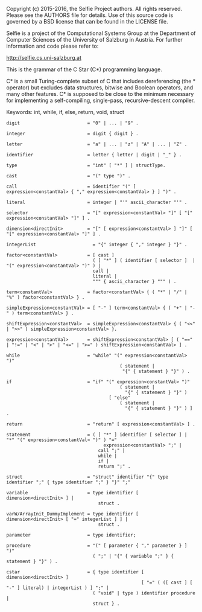 Copyright (c) 2015-2016, the Selfie Project authors. All rights reserved. Please see the AUTHORS file for details. Use of this source code is governed by a BSD license that can be found in the LICENSE file.

Selfie is a project of the Computational Systems Group at the Department of Computer Sciences of the University of Salzburg in Austria. For further information and code please refer to:

http://selfie.cs.uni-salzburg.at

This is the grammar of the C Star (C*) programming language.

C* is a small Turing-complete subset of C that includes dereferencing (the * operator) but excludes data structures, bitwise and Boolean operators, and many other features. C* is supposed to be close to the minimum necessary for implementing a self-compiling, single-pass, recursive-descent compiler.

Keywords: int, while, if, else, return, void, struct

```
digit                         = "0" | ... | "9" .

integer                       = digit { digit } .

letter                        = "a" | ... | "z" | "A" | ... | "Z" .

identifier                    = letter { letter | digit | "_" } .

type                          = "int" [ "*" ] | structType.

cast                          = "(" type ")" .

call                          = identifier "(" [ expression<constantVal> { "," expression<constantVal> } ] ")" .

literal                       = integer | "'" ascii_character "'" .

selector                      = "[" expression<constantVal> "]" [ "[" expression<constantVal> "]" ] .

dimension<directInit>         = "[" [ expression<constantVal> ] "]" [ "[" expression<constantVal> "]" ] .

integerList                     = "{" integer { "," integer } "}" .

factor<constantVal>           = [ cast ]
                                ( [ "*" ] ( identifier [ selector ]  | "(" expression<constantVal> ")" ) |
                                call |
                                literal |
                                """ { ascii_character } """ ) .

term<constantVal>             = factor<constantVal> { ( "*" | "/" | "%" ) factor<constantVal> } .

simpleExpression<constantVal> = [ "-" ] term<constantVal> { ( "+" | "-" ) term<constantVal> } .

shiftExpression<constantVal>  = simpleExpression<constantVal> { ( "<<" | ">>" ) simpleExpression<constantVal> }.

expression<constantVal>       = shiftExpression<constantVal> [ ( "==" | "!=" | "<" | ">" | "<=" | ">=" ) shiftExpression<constantVal> ] .

while                         = "while" "(" expression<constantVal> ")"
                                          ( statement |
                                           "{" { statement } "}" ) .

if                            = "if" "(" expression<constantVal> ")"
                                          ( statement |
                                            "{" { statement } "}" )
                                      [ "else"
                                          ( statement |
                                            "{" { statement } "}" ) ] .

return                        = "return" [ expression<constantVal> ] .

statement                     = ( [ "*" ] identifier [ selector ] | "*" "(" expression<constantVal> ")" ) "="
                                    expression<constantVal> ";" |
                                  call ";" |
                                  while |
                                  if |
                                  return ";" .

struct                        = "struct" identifier "{" type identifier ";" { type identifier ";" } "}" ";"

variable                      = type identifier [ dimension<directInit> ] |
                                  struct .

varW/ArrayInit_DummyImplement = type identifier [ dimension<directInit> [ "=" integerList ] ] |
                                  struct .

parameter                     = type identifier;

procedure                     = "(" [ parameter { "," parameter } ] ")"
                                ( ";" | "{" { variable ";" } { statement } "}" ) .

cstar                         = { type identifier [ dimension<directInit> ]
                                                  [ "=" ( ([ cast ] [ "-" ] literal) | integerList ) ] ";" |
                                ( "void" | type ) identifier procedure |
                                struct } .
```
